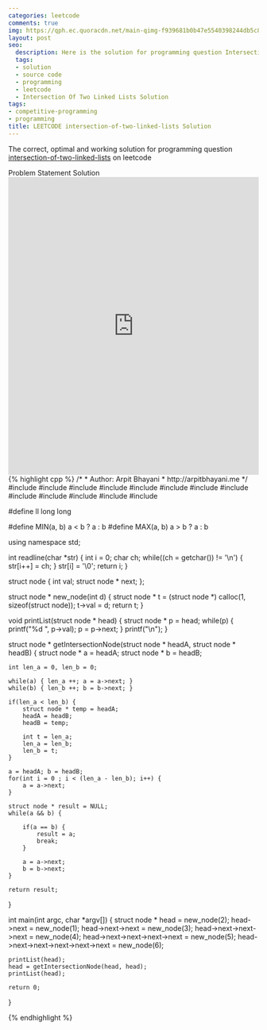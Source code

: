 ```yaml
---
categories: leetcode
comments: true
img: https://qph.ec.quoracdn.net/main-qimg-f939681b0b47e5540398244db5c8966f?convert_to_webp=true
layout: post
seo:
  description: Here is the solution for programming question Intersection Of Two Linked Lists on leetcode
  tags:
  - solution
  - source code
  - programming
  - leetcode
  - Intersection Of Two Linked Lists Solution
tags:
- competitive-programming
- programming
title: LEETCODE intersection-of-two-linked-lists Solution
---
```

The correct, optimal and working solution for programming question [intersection-of-two-linked-lists](https://leetcode.com/problems/intersection-of-two-linked-lists/) on leetcode

<div class="ui secondary pointing large menu">
  <a class="grey item" data-tab="problem-statement">
    Problem Statement
  </a>
  <a class="active item grey" data-tab="solution">
    Solution
  </a>
</div>
<div class="ui bottom attached tab" data-tab="problem-statement">
    <iframe src="https://leetcode.com/problems/intersection-of-two-linked-lists/" width="100%" height="600px" style="overflow: scroll; border: none;"></iframe>
</div>
<div class="ui bottom attached active tab" data-tab="solution">
{% highlight cpp %}
/*
 *  Author: Arpit Bhayani
 *  http://arpitbhayani.me
 */
#include <cmath>
#include <cstdio>
#include <cstdlib>
#include <climits>
#include <deque>
#include <iostream>
#include <list>
#include <limits>
#include <map>
#include <queue>
#include <set>
#include <stack>
#include <vector>

#define ll long long

#define MIN(a, b) a < b ? a : b
#define MAX(a, b) a > b ? a : b

using namespace std;

int readline(char *str) {
    int i = 0;
    char ch;
    while((ch = getchar()) != '\n') {
        str[i++] = ch;
    }
    str[i] = '\0';
    return i;
}

struct node {
    int val;
    struct node * next;
};

struct node * new_node(int d) {
    struct node * t = (struct node *) calloc(1, sizeof(struct node));
    t->val = d;
    return t;
}

void printList(struct node * head) {
    struct node * p = head;
    while(p) {
        printf("%d ", p->val);
        p = p->next;
    }
    printf("\n");
}

struct node * getIntersectionNode(struct node * headA, struct node * headB) {
    struct node * a = headA;
    struct node * b = headB;

    int len_a = 0, len_b = 0;

    while(a) { len_a ++; a = a->next; }
    while(b) { len_b ++; b = b->next; }

    if(len_a < len_b) {
        struct node * temp = headA;
        headA = headB;
        headB = temp;

        int t = len_a;
        len_a = len_b;
        len_b = t;
    }

    a = headA; b = headB;
    for(int i = 0 ; i < (len_a - len_b); i++) {
        a = a->next;
    }

    struct node * result = NULL;
    while(a && b) {

        if(a == b) {
            result = a;
            break;
        }

        a = a->next;
        b = b->next;
    }

    return result;
}

int main(int argc, char *argv[]) {
    struct node * head = new_node(2);
    head->next = new_node(1);
    head->next->next = new_node(3);
    head->next->next->next = new_node(4);
    head->next->next->next->next = new_node(5);
    head->next->next->next->next->next = new_node(6);

    printList(head);
    head = getIntersectionNode(head, head);
    printList(head);

    return 0;
}

{% endhighlight %}
</div>
